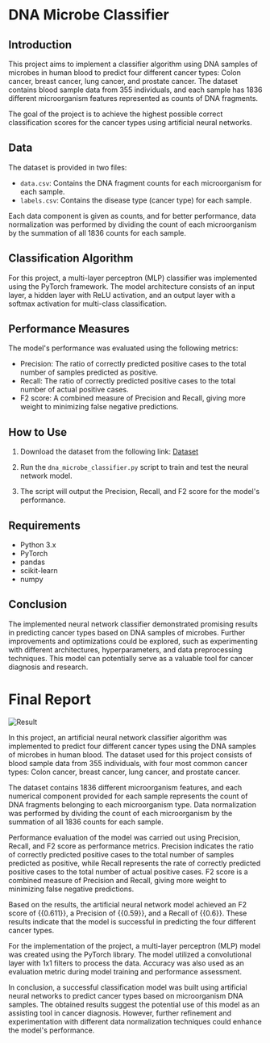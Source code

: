 # DNA Microbe Classifier

## Introduction

This project aims to implement a classifier algorithm using DNA samples of microbes in human blood to predict four different cancer types: Colon cancer, breast cancer, lung cancer, and prostate cancer. The dataset contains blood sample data from 355 individuals, and each sample has 1836 different microorganism features represented as counts of DNA fragments.

The goal of the project is to achieve the highest possible correct classification scores for the cancer types using artificial neural networks.

## Data

The dataset is provided in two files:
- `data.csv`: Contains the DNA fragment counts for each microorganism for each sample.
- `labels.csv`: Contains the disease type (cancer type) for each sample.

Each data component is given as counts, and for better performance, data normalization was performed by dividing the count of each microorganism by the summation of all 1836 counts for each sample.

## Classification Algorithm

For this project, a multi-layer perceptron (MLP) classifier was implemented using the PyTorch framework. The model architecture consists of an input layer, a hidden layer with ReLU activation, and an output layer with a softmax activation for multi-class classification.

## Performance Measures

The model's performance was evaluated using the following metrics:
- Precision: The ratio of correctly predicted positive cases to the total number of samples predicted as positive.
- Recall: The ratio of correctly predicted positive cases to the total number of actual positive cases.
- F2 score: A combined measure of Precision and Recall, giving more weight to minimizing false negative predictions.

## How to Use

1. Download the dataset from the following link: [Dataset](https://drive.google.com/file/d/15evTOZTYuopoBnolYWOPy2P_VF6wnlFm/view?usp=sharing)

2. Run the `dna_microbe_classifier.py` script to train and test the neural network model.

3. The script will output the Precision, Recall, and F2 score for the model's performance.

## Requirements

- Python 3.x
- PyTorch
- pandas
- scikit-learn
- numpy

## Conclusion

The implemented neural network classifier demonstrated promising results in predicting cancer types based on DNA samples of microbes. Further improvements and optimizations could be explored, such as experimenting with different architectures, hyperparameters, and data preprocessing techniques. This model can potentially serve as a valuable tool for cancer diagnosis and research.

# Final Report

![Result](/final_intro/Sonuc.jpeg)

In this project, an artificial neural network classifier algorithm was implemented to predict four different cancer types using the DNA samples of microbes in human blood. The dataset used for this project consists of blood sample data from 355 individuals, with four most common cancer types: Colon cancer, breast cancer, lung cancer, and prostate cancer.

The dataset contains 1836 different microorganism features, and each numerical component provided for each sample represents the count of DNA fragments belonging to each microorganism type. Data normalization was performed by dividing the count of each microorganism by the summation of all 1836 counts for each sample.

Performance evaluation of the model was carried out using Precision, Recall, and F2 score as performance metrics. Precision indicates the ratio of correctly predicted positive cases to the total number of samples predicted as positive, while Recall represents the rate of correctly predicted positive cases to the total number of actual positive cases. F2 score is a combined measure of Precision and Recall, giving more weight to minimizing false negative predictions.

Based on the results, the artificial neural network model achieved an F2 score of {{0.611}}, a Precision of {{0.59}}, and a Recall of {{0.6}}. These results indicate that the model is successful in predicting the four different cancer types.

For the implementation of the project, a multi-layer perceptron (MLP) model was created using the PyTorch library. The model utilized a convolutional layer with 1x1 filters to process the data. Accuracy was also used as an evaluation metric during model training and performance assessment.

In conclusion, a successful classification model was built using artificial neural networks to predict cancer types based on microorganism DNA samples. The obtained results suggest the potential use of this model as an assisting tool in cancer diagnosis. However, further refinement and experimentation with different data normalization techniques could enhance the model's performance.
